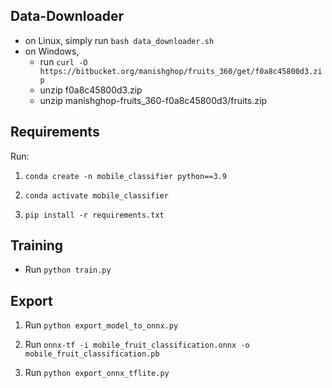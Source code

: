 ## Data-Downloader

- on Linux, simply run `bash data_downloader.sh`
- on Windows, 
    - run `curl -O https://bitbucket.org/manishghop/fruits_360/get/f0a8c45800d3.zip`
    - unzip f0a8c45800d3.zip 
    - unzip manishghop-fruits_360-f0a8c45800d3/fruits.zip


## Requirements

Run: 
1) `conda create -n mobile_classifier python==3.9`

2) `conda activate mobile_classifier`

3) `pip install -r requirements.txt`

## Training

- Run `python train.py` 

## Export

1) Run `python export_model_to_onnx.py`

2) Run `onnx-tf -i mobile_fruit_classification.onnx -o mobile_fruit_classification.pb`

3) Run `python export_onnx_tflite.py`
